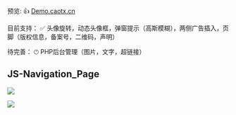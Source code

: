 预览: 👍 [Demo.caotx.cn](https://demo.caotx.cn/js-navigation_page/) 

目前支持：
✅ 头像旋转，动态头像框，弹窗提示（高斯模糊），两侧广告插入，页脚（版权信息，备案号，二维码，声明）

待完善：
🕐︎ PHP后台管理（图片，文字，超链接）

## JS-Navigation_Page
![](https://bu.dusays.com/2025/02/11/67ab56ef512aa.webp)

![](https://bu.dusays.com/2025/02/11/67ab58de11cea.webp)